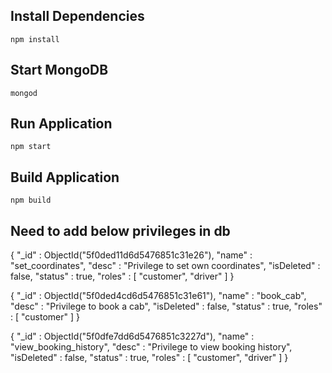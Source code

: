 ## Install Dependencies

```shell
npm install
```

## Start MongoDB

```shell
mongod
```

## Run Application

```shell
npm start
```
## Build Application

```shell
npm build
```

## Need to add below privileges in db

{
    "_id" : ObjectId("5f0ded11d6d5476851c31e26"),
    "name" : "set_coordinates",
    "desc" : "Privilege to set own coordinates",
    "isDeleted" : false,
    "status" : true,
    "roles" : [ 
        "customer", 
        "driver"
    ]
}

{
    "_id" : ObjectId("5f0ded4cd6d5476851c31e61"),
    "name" : "book_cab",
    "desc" : "Privilege to book a cab",
    "isDeleted" : false,
    "status" : true,
    "roles" : [ 
        "customer"
    ]
}

{
    "_id" : ObjectId("5f0dfe7dd6d5476851c3227d"),
    "name" : "view_booking_history",
    "desc" : "Privilege to view booking history",
    "isDeleted" : false,
    "status" : true,
    "roles" : [ 
        "customer", 
        "driver"
    ]
}